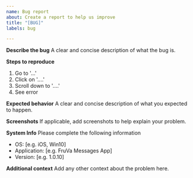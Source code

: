 ```yaml
---
name: Bug report
about: Create a report to help us improve
title: "[BUG]"
labels: bug

---
```


**Describe the bug**
A clear and concise description of what the bug is.

**Steps to reproduce**
1. Go to '...'
2. Click on '....'
3. Scroll down to '....'
4. See error

**Expected behavior**
A clear and concise description of what you expected to happen.

**Screenshots**
If applicable, add screenshots to help explain your problem.

**System Info**
Please complete the following information
 - OS: [e.g. iOS, Win10]
 - Application: [e.g. FruVa Messages App]
 - Version: [e.g. 1.0.10]

**Additional context**
Add any other context about the problem here.
